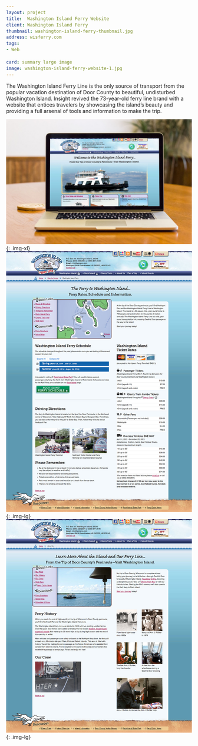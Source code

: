 ```yaml
---
layout: project
title:  Washington Island Ferry Website
client: Washington Island Ferry
thumbnail: washington-island-ferry-thumbnail.jpg
address: wisferry.com
tags:
- Web

card: summary large image
image: washington-island-ferry-website-1.jpg
---
```


The Washington Island Ferry Line is the only source of transport from the popular vacation destination of Door County to beautiful, undisturbed Washington Island. Insight revived the 73-year-old ferry line brand with a website that entices travelers by showcasing the island’s beauty and providing a full arsenal of tools and information to make the trip.

![Washington Island Ferry Website](/img/washington-island-ferry-website-1.jpg){: .img-xl}
![Washington Island Ferry Website](/img/washington-island-ferry-website-2.jpg){: .img-lg}
![Washington Island Ferry Website](/img/washington-island-ferry-website-3.jpg){: .img-lg}